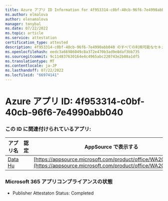```yaml
---
title: Azure アプリ ID Information for 4f953314-c0bf-40cb-96f6-7e4990abb040
ms.author: elmalova
author: elenamalova
manager: tonybal
ms.date: 07/22/2022
ms.topic: article
ms.service: attestation
certification_type: attested
description: 4f953314-c0bf-40cb-96f6-7e4990abb040 のすべての利用可能なセキュリティとコンプライアンス情報。
ms.openlocfilehash: eedc3a66986049c8a372e470b3ad9e8daf3bb735
ms.sourcegitcommit: 9c114837630164e4c4965abc220743e2b08a1df5
ms.translationtype: MT
ms.contentlocale: ja-JP
ms.lasthandoff: 07/22/2022
ms.locfileid: "66974141"
---
```

# <a name="azure-app-id-4f953314-c0bf-40cb-96f6-7e4990abb040"></a>Azure アプリ ID: 4f953314-c0bf-40cb-96f6-7e4990abb040


### <a name="apps-associated-with-this-id"></a>この ID に関連付けられているアプリ:
| **アプリ名** | **認定** | **AppSource で表示する** |
|--------------|---------------|-----------------------|
| [Data Hu](../forward/WA200004262.md) |  | [https://appsource.microsoft.com/product/office/WA200004262](https://appsource.microsoft.com/product/office/WA200004262) |

### <a name="microsoft-365-app-compliance-status"></a>Microsoft 365 アプリコンプライアンスの状態
- Publisher Attestaton Status: Completed
